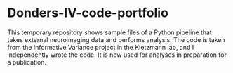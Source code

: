 # Donders-IV-code-portfolio
This temporary repository shows sample files of a Python pipeline that takes external neuroimaging data and performs analysis.
The code is taken from the Informative Variance project in the Kietzmann lab, and I independently wrote the code. It is now used for analyses in preparation for a publication.
